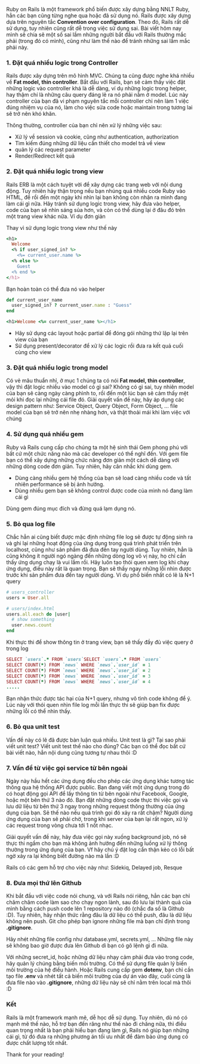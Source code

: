 Ruby on Rails là một framework phổ biến được xây dựng bằng NNLT Ruby, hẳn các bạn cũng từng nghe qua hoặc đã sử dụng nó. Rails được xây dựng dựa trên nguyên tắc **Convention over configuration**. Theo đó, Rails rất dễ sử dụng, tuy nhiên cũng rất dễ trong việc sử dụng sai. Bài viết hôm nay mình sẽ chia sẽ một số sai lầm những người bắt đầu với Rails thường mắc phải (trong đó có mình), cũng như làm thế nào để tránh những sai lầm mắc phải này.

### 1. Đặt quá nhiều logic trong Controller

Rails được xây dựng trên mô hình MVC. Chúng ta cũng được nghe khá nhiều về **Fat model, thin controller**. Bắt đầu với Rails, bạn sẽ cảm thấy việc đặt những logic vào controller khá là dễ dàng, ví dụ những logic trong helper, hay thậm chí là những câu query đáng lẽ ra nó phải nằm ở model. Lúc này controller của bạn đã vi phạm nguyên tắc mỗi controller chỉ nên làm 1 việc đúng nhiệm vụ của nó, làm cho việc sửa code hoặc maintain trong tương lai sẽ trở nên khó khăn.

Thông thường, controller của bạn chỉ nên xử lý những việc sau:

- Xử lý về session và cookie, cũng như authentication, authorization
- Tìm kiếm đúng những dữ liệu cần thiết cho model trả về view
- quản lý các request parameter
- Render/Redirect kết quả

### 2. Đặt quá nhiều logic trong view

Rails ERB là một cách tuyệt vời để xây dựng các trang web với nội dung động. Tuy nhiên hãy thận trọng nếu bạn nhúng quá nhiều code Ruby vào HTML, để rồi đến một ngày khi nhìn lại bạn không còn nhận ra mình đang làm cái gì nữa. Hãy tránh sử dụng logic trong view, hãy đưa vào helper, code của bạn sẽ nhìn sáng sủa hơn, và còn có thể dùng lại ở đâu đó trên một trang view khác nữa. Ví dụ đơn giản

Thay vì sử dụng logic trong view như thế này

```ruby
<h1>
  Welcome
  <% if user_signed_in? %>
    <%= current_user.name %>
  <% else %>
    Guest
  <% end %>
</h1>
```

Bạn hoàn toàn có thể đưa nó vào helper

```ruby
def current_user_name
  user_signed_in? ? current_user.name : "Guess"
end

<h1>Welcome <%= current_user_name %></h1>
```

- Hãy sử dụng các layout hoặc partial để đóng gói những thứ lặp lại trên view của bạn
- Sử dụng present/decorator để xử lý các logic rồi đưa ra kết quả cuối cùng cho view

### 3. Đặt quá nhiều logic trong model

Có vẻ mâu thuẩn nhỉ, ở mục 1 chúng ta có nói **Fat model, thin controller**, vậy thì đặt logic nhiều vào model có gì sai? Không có gì sai, tuy nhiên model của bạn sẽ càng ngày càng phình to, rồi đến một lúc bạn sẽ cảm thấy mệt mỏi khi đọc lại những cái file đó. Giải quyết vấn đề này, hãy áp dụng các design pattern như: Service Object, Query Object, Form Object, ... file model của bạn sẽ trở nên nhẹ nhàng hơn, và thật thoải mái khi làm việc với chúng

### 4. Sử dụng quá nhiều gem

Ruby và Rails cung cấp cho chúng ta một hệ sinh thái Gem phong phú với bất cứ một chức năng nào mà các developer có thể nghĩ đến. Với gem file bạn có thể xây dựng những chức năng đơn giản một cách dễ dàng với những dòng code đơn giản. Tuy nhiên, hãy cân nhắc khi dùng gem. 
- Dùng càng nhiều gem hệ thống của bạn sẽ load càng nhiều code và tất nhiên performance sẽ bị ảnh hưởng. 
- Dùng nhiều gem bạn sẽ không control được code của mình nó đang làm cái gì

Dùng gem đúng mục đích và đừng quá lạm dụng nó.

### 5. Bỏ qua log file

Chắc hẳn ai cũng biết được mặc định những file log sẽ được tự động sinh ra và ghi lại những hoạt động của ứng dụng trong quá trình phát triển trên localhost, cũng như sản phầm đã đưa đến tay người dùng. Tuy nhiên, hẳn là cũng không ít người ngó ngàng đến những dòng log vô vị này, họ chỉ cần thấy ứng dụng chạy là vui lắm rồi. Hãy luôn tạo thói quen xem log khi chạy ứng dụng, điều này rất là quan trọng. Bạn sẽ thấy ngay những lỗi nhìn được trước khi sản phẩm đưa đến tay người dùng. Ví dụ phổ biến nhất có lẽ là N+1 query

```ruby
# users_controller
users = User.all

# users/index.html
users.all.each do |user|
  # show something
  user.news.count
end
```

Khi thực thi để show thông tin ở trang view, bạn sẽ thấy đầy đủ việc query ở trong log

```ruby
SELECT `users`.* FROM `users`SELECT `users`.* FROM `users`
SELECT COUNT(*) FROM `news` WHERE `news`.`user_id` = 1
SELECT COUNT(*) FROM `news` WHERE `news`.`user_id` = 2
SELECT COUNT(*) FROM `news` WHERE `news`.`user_id` = 3
SELECT COUNT(*) FROM `news` WHERE `news`.`user_id` = 4
.....
```

Bạn nhận thức được tác hại của N+1 query, nhưng vô tình code không để ý. Lúc này với thói quen nhìn file log mỗi lần thực thi sẽ giúp bạn fix được những lỗi có thể nhìn thấy.

### 6. Bỏ qua unit test

Vấn đề này có lẽ đã được bàn luận quá nhiều. Unit test là gì? Tại sao phải viết unit test? Viết unit test thế nào cho đúng? Các bạn có thể đọc bất cứ bài viết nào, hẳn nội dung cũng tương tự nhau thôi :D

### 7. Vấn đề từ việc gọi service từ bên ngoài

Ngày này hầu hết các ứng dụng đều cho phép các ứng dụng khác tương tác thông qua hệ thống API được public. Bạn đang viết một ứng dụng trong đó có hoạt động gọi API để lấy thông tin từ bên ngoài như Facebook, Google, hoặc một bên thứ 3 nào đó. Bạn đặt những dòng code thực thi việc gọi và lưu dữ liệu từ bên thứ 3 ngay trong những request thông thường của ứng dụng của bạn. Sẽ thế nào nếu quá trình gọi đó xảy ra rất chậm? Người dùng ứng dụng của bạn sẽ phải chờ, trong khi server của bạn lại rất ngon, xử lý các request trong vòng chưa tới 1 nốt nhạc. 

Giải quyết vấn đề này, hãy đưa việc gọi này xuống background job, nó sẽ thực thi ngầm cho bạn mà không ảnh hưởng đến những luồng xử lý thông thường trong ứng dụng của bạn. Vf hãy chú ý đặt log cẩn thận kẻo có lỗi bất ngờ xảy ra lại không biết đường nào mà lần :D

Rails có các gem hỗ trợ cho việc này như: Sidekiq, Delayed job, Resque


### 8. Đưa mọi thứ lên Github

Khi bắt đầu với việc code nói chung, và với Rails nói riêng, hẳn các bạn chỉ chăm chăm code làm sao cho chạy ngon lành, sau đó lưu lại thành quả của mình bằng cách push code lên 1 repository nào đó (chắc đa số là Github :D). Tuy nhiên, hãy nhận thức rằng đâu là dữ liệu có thể push, đâu là dữ liệu không nên push. Git cho phép bạn ignore những file mà bạn chỉ định trong **.gitignore**. 

Hãy nhét những file config như database.yml, secrets.yml, ... Những file này sẽ không bao giờ được đưa lên Github dì bạn có gõ lệnh gì đi nữa.

Với những secret_id, hoặc những dữ liệu nhạy cảm phải đưa vào trong code, hãy quản lý chúng bằng biến môi trường. Có thể sử dụng file quản lý biến môi trường của hệ điều hành. Hoặc Rails cung cấp gem **dotenv**, bạn chỉ cần tạo file **.env** và nhét tất cả biến môi trường của dự án vào đây, cuối cùng là đưa file nào vào **.gitignore**, những dữ liệu này sẽ chỉ nằm trên local mà thôi :D

### Kết

Rails là một framework mạnh mẽ, dễ học dễ sử dụng. Tuy nhiên, dù nó có mạnh mẽ thế nào, hỗ trợ bạn đến răng như thế nào đi chăng nữa, thì điều quan trọng nhất là bạn phải hiểu bạn đang làm gì, Rails nó giúp bạn những cái gì, từ đó đưa ra những phương án tối ưu nhất để đảm bảo ứng dụng có được chất lượng tốt nhất.

Thank for your reading!
